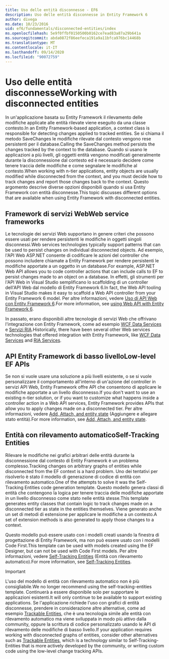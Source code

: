 ```yaml
---
title: Uso delle entità disconnesse - EF6
description: Uso delle entità disconnesse in Entity Framework 6
author: divega
ms.date: 10/23/2016
uid: ef6/fundamentals/disconnected-entities/index
ms.openlocfilehash: 5e9f0ffbf0150500b0162ce7ead83a87a29b641a
ms.sourcegitcommit: abda0872f86eefeca191a9a11bfca976bc14468b
ms.translationtype: MT
ms.contentlocale: it-IT
ms.lasthandoff: 09/14/2020
ms.locfileid: "90072759"
---
```

# <a name="working-with-disconnected-entities"></a><span data-ttu-id="91946-103">Uso delle entità disconnesse</span><span class="sxs-lookup"><span data-stu-id="91946-103">Working with disconnected entities</span></span>

<span data-ttu-id="91946-104">In un'applicazione basata su Entity Framework il rilevamento delle modifiche applicate alle entità rilevate viene eseguito da una classe contesto.</span><span class="sxs-lookup"><span data-stu-id="91946-104">In an Entity Framework-based application, a context class is responsible for detecting changes applied to tracked entities.</span></span> <span data-ttu-id="91946-105">Se si chiama il metodo SaveChanges le modifiche rilevate dal contesto vengono rese persistenti per il database.</span><span class="sxs-lookup"><span data-stu-id="91946-105">Calling the SaveChanges method persists the changes tracked by the context to the database.</span></span> <span data-ttu-id="91946-106">Quando si usano le applicazioni a più livelli, gli oggetti entità vengono modificati generalmente durante la disconnessione dal contesto ed è necessario decidere come tenere traccia delle modifiche e come segnalare le modifiche al contesto.</span><span class="sxs-lookup"><span data-stu-id="91946-106">When working with n-tier applications, entity objects are usually modified while disconnected from the context, and you must decide how to track changes and report those changes back to the context.</span></span> <span data-ttu-id="91946-107">Questo argomento descrive diverse opzioni disponibili quando si usa Entity Framework con entità disconnesse.</span><span class="sxs-lookup"><span data-stu-id="91946-107">This topic discusses different options that are available when using Entity Framework with disconnected entities.</span></span>

## <a name="web-service-frameworks"></a><span data-ttu-id="91946-108">Framework di servizi Web</span><span class="sxs-lookup"><span data-stu-id="91946-108">Web service frameworks</span></span>

<span data-ttu-id="91946-109">Le tecnologie dei servizi Web supportano in genere criteri che possono essere usati per rendere persistenti le modifiche in oggetti singoli disconnessi.</span><span class="sxs-lookup"><span data-stu-id="91946-109">Web services technologies typically support patterns that can be used to persist changes on individual disconnected objects.</span></span> <span data-ttu-id="91946-110">Ad esempio, l'API Web ASP.NET consente di codificare le azioni del controller che possono includere chiamate a Entity Framework per rendere persistenti le modifiche apportate a un oggetto in un database.</span><span class="sxs-lookup"><span data-stu-id="91946-110">For example, ASP.NET Web API allows you to code controller actions that can include calls to EF to persist changes made to an object on a database.</span></span> <span data-ttu-id="91946-111">In effetti, gli strumenti per l'API Web in Visual Studio semplificano lo scaffolding di un controller dell'API Web dal modello di Entity Framework 6.</span><span class="sxs-lookup"><span data-stu-id="91946-111">In fact, the Web API tooling in Visual Studio makes it easy to scaffold a Web API controller from your Entity Framework 6 model.</span></span> <span data-ttu-id="91946-112">Per altre informazioni, vedere [Uso di API Web con Entity Framework 6](/aspnet/web-api/overview/data/using-web-api-with-entity-framework/).</span><span class="sxs-lookup"><span data-stu-id="91946-112">For more information, see [using Web API with Entity Framework 6](/aspnet/web-api/overview/data/using-web-api-with-entity-framework/).</span></span>

<span data-ttu-id="91946-113">In passato, erano disponibili altre tecnologie di servizi Web che offrivano l'integrazione con Entity Framework, come ad esempio [WCF Data Services](/dotnet/framework/data/wcf/create-a-data-service-using-an-adonet-ef-data-wcf) e [Servizi RIA](/previous-versions/dotnet/wcf-ria/ee707344(v=vs.91)).</span><span class="sxs-lookup"><span data-stu-id="91946-113">Historically, there have been several other Web services technologies that offered integration with Entity Framework, like [WCF Data Services](/dotnet/framework/data/wcf/create-a-data-service-using-an-adonet-ef-data-wcf) and [RIA Services](/previous-versions/dotnet/wcf-ria/ee707344(v=vs.91)).</span></span>

## <a name="low-level-ef-apis"></a><span data-ttu-id="91946-114">API Entity Framework di basso livello</span><span class="sxs-lookup"><span data-stu-id="91946-114">Low-level EF APIs</span></span>

<span data-ttu-id="91946-115">Se non si vuole usare una soluzione a più livelli esistente, o se si vuole personalizzare il comportamento all'interno di un'azione del controller in servizi API Web, Entity Framework offre API che consentono di applicare le modifiche apportate a un livello disconnesso.</span><span class="sxs-lookup"><span data-stu-id="91946-115">If you don't want to use an existing n-tier solution, or if you want to customize what happens inside a controller action in a Web API services, Entity Framework provides APIs that allow you to apply changes made on a disconnected tier.</span></span> <span data-ttu-id="91946-116">Per altre informazioni, vedere [Add, Attach, and entity state](xref:ef6/saving/change-tracking/entity-state) (Aggiungere e allegare stato entità).</span><span class="sxs-lookup"><span data-stu-id="91946-116">For more information, see [Add, Attach, and entity state](xref:ef6/saving/change-tracking/entity-state).</span></span>  

## <a name="self-tracking-entities"></a><span data-ttu-id="91946-117">Entità con rilevamento automatico</span><span class="sxs-lookup"><span data-stu-id="91946-117">Self-Tracking Entities</span></span>  

<span data-ttu-id="91946-118">Rilevare le modifiche nei grafici arbitrari delle entità durante la disconnessione dal contesto di Entity Framework è un problema complesso.</span><span class="sxs-lookup"><span data-stu-id="91946-118">Tracking changes on arbitrary graphs of entities while disconnected from the EF context is a hard problem.</span></span> <span data-ttu-id="91946-119">Uno dei tentativi per risolverlo è stato il modello di generazione di codice di entità con rilevamento automatico.</span><span class="sxs-lookup"><span data-stu-id="91946-119">One of the attempts to solve it was the Self-Tracking Entities code generation template.</span></span> <span data-ttu-id="91946-120">Questo modello genera classi di entità che contengono la logica per tenere traccia delle modifiche apportate in un livello disconnesso come stato nelle entità stesse.</span><span class="sxs-lookup"><span data-stu-id="91946-120">This template generates entity classes that contain logic to track changes made on a disconnected tier as state in the entities themselves.</span></span> <span data-ttu-id="91946-121">Viene generato anche un set di metodi di estensione per applicare le modifiche a un contesto.</span><span class="sxs-lookup"><span data-stu-id="91946-121">A set of extension methods is also generated to apply those changes to a context.</span></span>

<span data-ttu-id="91946-122">Questo modello può essere usato con i modelli creati usando la finestra di progettazione di Entity Framework, ma non può essere usato con i modelli Code First.</span><span class="sxs-lookup"><span data-stu-id="91946-122">This template can be used with models created using the EF Designer, but can not be used with Code First models.</span></span> <span data-ttu-id="91946-123">Per altre informazioni, vedere [Self-Tracking Entities](xref:ef6/fundamentals/disconnected-entities/self-tracking-entities/index) (Entità con rilevamento automatico).</span><span class="sxs-lookup"><span data-stu-id="91946-123">For more information, see [Self-Tracking Entities](xref:ef6/fundamentals/disconnected-entities/self-tracking-entities/index).</span></span>  

> [!IMPORTANT]
> <span data-ttu-id="91946-124">L'uso del modello di entità con rilevamento automatico non è più consigliabile.</span><span class="sxs-lookup"><span data-stu-id="91946-124">We no longer recommend using the self-tracking-entities template.</span></span> <span data-ttu-id="91946-125">Continuerà a essere disponibile solo per supportare le applicazioni esistenti.</span><span class="sxs-lookup"><span data-stu-id="91946-125">It will only continue to be available to support existing applications.</span></span> <span data-ttu-id="91946-126">Se l'applicazione richiede l'uso con grafici di entità disconnesse, prendere in considerazione altre alternative, come ad esempio [Trackable Entities](https://trackableentities.github.io/), che è una tecnologia simile alle entità con rilevamento automatico ma viene sviluppata in modo più attivo dalla community, oppure la scrittura di codice personalizzato usando le API di rilevamento delle modifiche di basso livello.</span><span class="sxs-lookup"><span data-stu-id="91946-126">If your application requires working with disconnected graphs of entities, consider other alternatives such as [Trackable Entities](https://trackableentities.github.io/), which is a technology similar to Self-Tracking-Entities that is more actively developed by the community, or writing custom code using the low-level change tracking APIs.</span></span>
